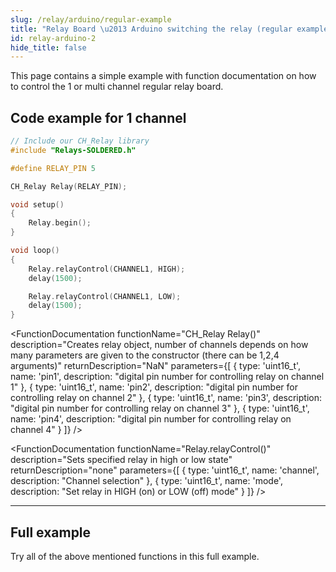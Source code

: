 ```yaml
---
slug: /relay/arduino/regular-example
title: "Relay Board \u2013 Arduino switching the relay (regular example)"
id: relay-arduino-2
hide_title: false
---
```

This page contains a simple example with function documentation on how to control the 1 or multi channel regular relay board.

## Code example for 1 channel

```cpp
// Include our CH_Relay library
#include "Relays-SOLDERED.h"

#define RELAY_PIN 5

CH_Relay Relay(RELAY_PIN); 

void setup()
{
    Relay.begin(); 
}

void loop()
{
    Relay.relayControl(CHANNEL1, HIGH);
    delay(1500);

    Relay.relayControl(CHANNEL1, LOW);
    delay(1500);
}
```

<FunctionDocumentation
  functionName="CH_Relay Relay()"
  description="Creates relay object, number of channels depends on how many parameters are given to the constructor (there can be 1,2,4 arguments)"
  returnDescription="NaN"
  parameters={[
    { type: 'uint16_t', name: 'pin1', description: "digital pin number for controlling relay on channel 1" },
    { type: 'uint16_t', name: 'pin2', description: "digital pin number for controlling relay on channel 2" },
    { type: 'uint16_t', name: 'pin3', description: "digital pin number for controlling relay on channel 3" },
    { type: 'uint16_t', name: 'pin4', description: "digital pin number for controlling relay on channel 4" }
  ]}
/>

<FunctionDocumentation
  functionName="Relay.begin()"
  description="Initializes relay library"
  returnDescription="none"
/>

<FunctionDocumentation
  functionName="Relay.relayControl()"
  description="Sets specified relay in high or low state"
  returnDescription="none"
  parameters={[
    { type: 'uint16_t', name: 'channel', description: "Channel selection" },
    { type: 'uint16_t', name: 'mode', description: "Set relay in HIGH (on) or LOW (off) mode" }
  ]}
/>

---

## Full example

Try all of the above mentioned functions in this full example.

<QuickLink 
  title="RelayControl1CHNative.ino" 
  description="Example file to show how to control 1 channel relay board."
  url="https://github.com/SolderedElectronics/Soldered-Relay-Arduino-Library/blob/dev/examples/Native/RelayControl1CHNative/RelayControl1CHNative.ino" 
/>